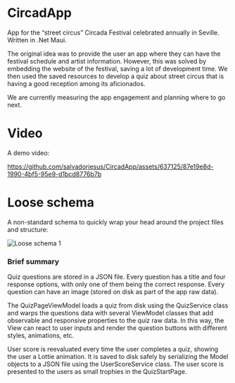 # CircadApp
App for the “street circus” Circada Festival celebrated annually in Seville. Written in .Net Maui.

The original idea was to provide the user an app where they can have the festival schedule and artist information. However, this was solved by embedding the website of the festival, saving a lot of development time. We then used the saved resources to develop a quiz about street circus that is having a good reception among its aficionados.

We are currently measuring the app engagement and planning where to go next.
# Video
A demo video:

https://github.com/salvadorjesus/CircadApp/assets/637125/87e19e8d-1990-4bf5-95e9-d1bcd8776b7b

# Loose schema
A non-standard schema to quickly wrap your head around the project files and structure:

![Loose schema 1](https://github.com/salvadorjesus/CircadApp/assets/637125/9473148b-036d-49bf-953d-c5b65cb5e6ab)

### Brief summary
Quiz questions are stored in a JSON file. Every question has a title and four response options, with only one of them being the correct response. Every question can have an image (stored on disk as part of the app raw data).

The QuizPageViewModel loads a quiz from disk using the QuizService class and warps the questions data with several ViewModel classes that add observable and responsive properties to the quiz raw data. In this way, the View can react to user inputs and render the question buttons with different styles, animations, etc.

User score is reevaluated every time the user completes a quiz, showing the user a Lottie animation. It is saved to disk safely by serializing the Model objects to a JSON file using the UserScoreService class. The user score is presented to the users as small trophies in the QuizStartPage.
